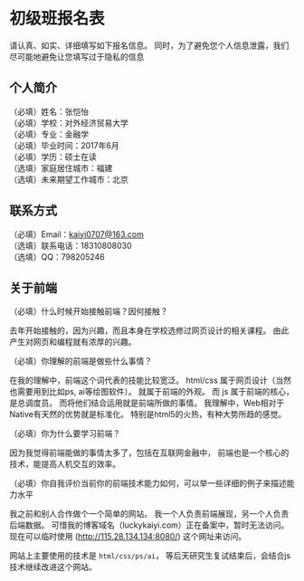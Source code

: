 # 初级班报名表

请认真、如实、详细填写如下报名信息。
同时，为了避免您个人信息泄露，我们尽可能地避免让您填写过于隐私的信息

## 个人简介

（必填）姓名：张恺怡  
（必填）学校：对外经济贸易大学  
（必填）专业：金融学  
（必填）毕业时间：2017年6月    
（必填）学历：硕士在读  
（选填）家庭居住城市：福建  
（选填）未来期望工作城市：北京  

## 联系方式

（必填）Email：kaiyi0707@163.com  
（选填）联系电话：18310808030  
（选填）QQ：798205246  

## 关于前端

（必填）什么时候开始接触前端？因何接触？

去年开始接触的，因为兴趣，而且本身在学校选修过网页设计的相关课程。
由此产生对网页和编程就有浓厚的兴趣。

（必填）你理解的前端是做些什么事情？

在我的理解中，前端这个词代表的技能比较宽泛。
html/css 属于网页设计（当然也需要用到比如ps, ai等绘图软件）。
就属于前端的外观。
而 js 属于前端的核心，是总调度员。
而将他们结合运用就是前端所做的事情。
我理解中，Web相对于Native有天然的优势就是标准化。
特别是html5的火热，有种大势所趋的感觉。

（必填）你为什么要学习前端？

因为我觉得前端能做的事情太多了，包括在互联网金融中，
前端也是一个核心的技术，能提高人机交互的效率。

（必填）你自我评价当前你的前端技术能力如何，可以举一些详细的例子来描述能力水平

我之前和别人合作做个一个简单的网站。
我一个人负责前端展现，另一个人负责后端数据。
可惜我的博客域名（luckykaiyi.com）正在备案中，暂时无法访问。
现在可以临时使用 (http://115.28.134.134:8080/) 这个网址来访问。

网站上主要使用的技术是 `html/css/ps/ai`，
等后天研究生复试结束后，会结合js技术继续改进这个网站。

